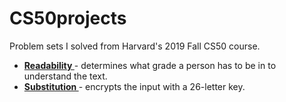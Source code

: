 # CS50projects
Problem sets I solved from Harvard's 2019 Fall CS50 course.


<ul>
  <li> <b> <a href="https://github.com/jonwow/CS50projects/blob/master/readability.c"> Readability </a> </b> - determines what grade a person has to be in to understand the text.</li>
  <li> <b> <a href="https://github.com/jonwow/CS50projects/blob/master/substitution.c"> Substitution </a> </b> - encrypts the input with a 26-letter key.</li>
  
</ul>
  
